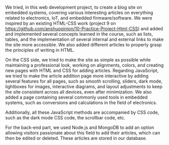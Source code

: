  We tried, in this web development project, to create a blog site on embedded systems, covering various interesting articles on everything related to electronics, IoT, and embedded firmware/software. We were inspired by an existing HTML-CSS work (project 9 on https://github.com/anshuopinion/10-Practice-Project-Html-CSS) and added and implemented several concepts learned in the course, such as lists, tables, and the implementation of several internal and external links to make the site more accessible. We also added different articles to properly grasp the principles of writing in HTML.

On the CSS side, we tried to make the site as simple as possible while maintaining a professional look, working on alignments, colors, and creating new pages with HTML and CSS for adding articles. Regarding JavaScript, we tried to make the article addition page more interactive by adding several features for all pages, such as smooth scrolling, sliders, dark mode, lightboxes for images, interactive diagrams, and layout adjustments to keep the site consistent across all devices, even after minimization. We also added a page containing several commonly used tools in embedded systems, such as conversions and calculations in the field of electronics.

Additionally, all these JavaScript methods are accompanied by CSS code, such as the dark mode CSS code, the scrollbar code, etc.

For the back-end part, we used Node.js and MongoDB to add an option allowing visitors passionate about this field to add their articles, which can then be edited or deleted. These articles are stored in our database.
